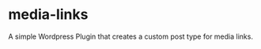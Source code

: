 media-links
===========

A simple Wordpress Plugin that creates a custom post type for media links.
